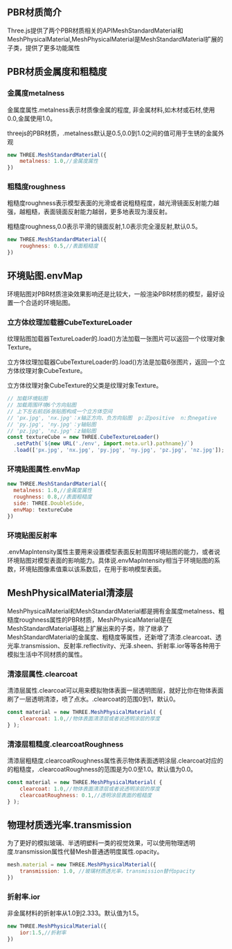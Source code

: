 ## PBR材质简介

Three.js提供了两个PBR材质相关的APIMeshStandardMaterial和MeshPhysicalMaterial,MeshPhysicalMaterial是MeshStandardMaterial扩展的子类，提供了更多功能属性

## PBR材质金属度和粗糙度

### 金属度metalness

金属度属性.metalness表示材质像金属的程度, 非金属材料,如木材或石材,使用0.0,金属使用1.0。

threejs的PBR材质，.metalness默认是0.5,0.0到1.0之间的值可用于生锈的金属外观

```js
new THREE.MeshStandardMaterial({
    metalness: 1.0,//金属度属性
})
```

### 粗糙度roughness

粗糙度roughness表示模型表面的光滑或者说粗糙程度，越光滑镜面反射能力越强，越粗糙，表面镜面反射能力越弱，更多地表现为漫反射。

粗糙度roughness,0.0表示平滑的镜面反射,1.0表示完全漫反射,默认0.5。

```js
new THREE.MeshStandardMaterial({
    roughness: 0.5,//表面粗糙度
})
```

## 环境贴图.envMap

环境贴图对PBR材质渲染效果影响还是比较大，一般渲染PBR材质的模型，最好设置一个合适的环境贴图。

### 立方体纹理加载器CubeTextureLoader

纹理贴图加载器TextureLoader的.load()方法加载一张图片可以返回一个纹理对象Texture。

立方体纹理加载器CubeTextureLoader的.load()方法是加载6张图片，返回一个立方体纹理对象CubeTexture。

立方体纹理对象CubeTexture的父类是纹理对象Texture。

```js
// 加载环境贴图
// 加载周围环境6个方向贴图
// 上下左右前后6张贴图构成一个立方体空间
// 'px.jpg', 'nx.jpg'：x轴正方向、负方向贴图  p:正positive  n:负negative
// 'py.jpg', 'ny.jpg'：y轴贴图
// 'pz.jpg', 'nz.jpg'：z轴贴图
const textureCube = new THREE.CubeTextureLoader()
  .setPath(`${new URL('./env', import.meta.url).pathname}/`)
  .load(['px.jpg', 'nx.jpg', 'py.jpg', 'ny.jpg', 'pz.jpg', 'nz.jpg']);
```

### 环境贴图属性.envMap

```js
new THREE.MeshStandardMaterial({
  metalness: 1.0,//金属度属性
  roughness: 0.8,//表面粗糙度
  side: THREE.DoubleSide,
  envMap: textureCube
})
```

### 环境贴图反射率

.envMapIntensity属性主要用来设置模型表面反射周围环境贴图的能力，或者说环境贴图对模型表面的影响能力。具体说.envMapIntensity相当于环境贴图的系数，环境贴图像素值乘以该系数后，在用于影响模型表面。

## MeshPhysicalMaterial清漆层

MeshPhysicalMaterial和MeshStandardMaterial都是拥有金属度metalness、粗糙度roughness属性的PBR材质，MeshPhysicalMaterial是在MeshStandardMaterial基础上扩展出来的子类，除了继承了MeshStandardMaterial的金属度、粗糙度等属性，还新增了清漆.clearcoat、透光率.transmission、反射率.reflectivity、光泽.sheen、折射率.ior等等各种用于模拟生活中不同材质的属性。

### 清漆层属性.clearcoat

清漆层属性.clearcoat可以用来模拟物体表面一层透明图层，就好比你在物体表面刷了一层透明清漆，喷了点水。.clearcoat的范围0到1，默认0。

```js
const material = new THREE.MeshPhysicalMaterial( {
	clearcoat: 1.0,//物体表面清漆层或者说透明涂层的厚度
} );
```

### 清漆层粗糙度.clearcoatRoughness

清漆层粗糙度.clearcoatRoughness属性表示物体表面透明涂层.clearcoat对应的的粗糙度，.clearcoatRoughness的范围是为0.0至1.0。默认值为0.0。

```js
const material = new THREE.MeshPhysicalMaterial( {
	clearcoat: 1.0,//物体表面清漆层或者说透明涂层的厚度
	clearcoatRoughness: 0.1,//透明涂层表面的粗糙度
} );
```

## 物理材质透光率.transmission

为了更好的模拟玻璃、半透明塑料一类的视觉效果，可以使用物理透明度.transmission属性代替Mesh普通透明度属性.opacity。

```js
mesh.material = new THREE.MeshPhysicalMaterial({
    transmission: 1.0, //玻璃材质透光率，transmission替代opacity 
})
```

### 折射率.ior

非金属材料的折射率从1.0到2.333。默认值为1.5。

```js
new THREE.MeshPhysicalMaterial({
    ior:1.5,//折射率
})
```
